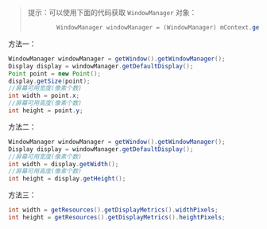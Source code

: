 > 提示：可以使用下面的代码获取 `WindowManager` 对象：
>
> ```java
>         WindowManager windowManager = (WindowManager) mContext.getSystemService(Context.WINDOW_SERVICE);
> ```

方法一：

```java
WindowManager windowManager = getWindow().getWindowManager();
Display display = windowManager.getDefaultDisplay();
Point point = new Point();
display.getSize(point);
//屏幕可用宽度(像素个数)
int width = point.x;
//屏幕可用高度(像素个数)
int height = point.y;
```

方法二：

```java
WindowManager windowManager = getWindow().getWindowManager();
Display display = windowManager.getDefaultDisplay();
//屏幕可用宽度(像素个数)
int width = display.getWidth();
//屏幕可用高度(像素个数)
int height = display.getHeight();
```

方法三：

```java
int width = getResources().getDisplayMetrics().widthPixels; 
int height = getResources().getDisplayMetrics().heightPixels;
```

